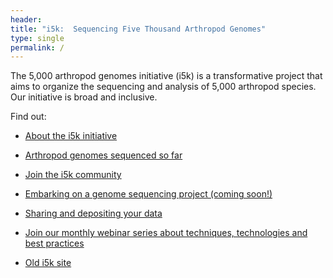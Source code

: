```yaml
---
header:
title: "i5k:  Sequencing Five Thousand Arthropod Genomes"
type: single
permalink: /
---
```


The 5,000 arthropod genomes initiative (i5k) is a transformative project that aims to organize the sequencing and analysis of 5,000 arthropod species. Our initiative is broad and inclusive.

<!---
Read our latest [news and updates](news/_posts).
--->
Find out:

- [About the i5k initiative](about)

- [Arthropod genomes sequenced so far](arthropod_genomes_v2)

- [Join the i5k community](http://i5k.github.io/community)

- [Embarking on a genome sequencing project (coming soon!)](learn)

- [Sharing and depositing your data](share)

- [Join our monthly webinar series about techniques, technologies and best practices](webinar)

- [Old i5k site](archive)


